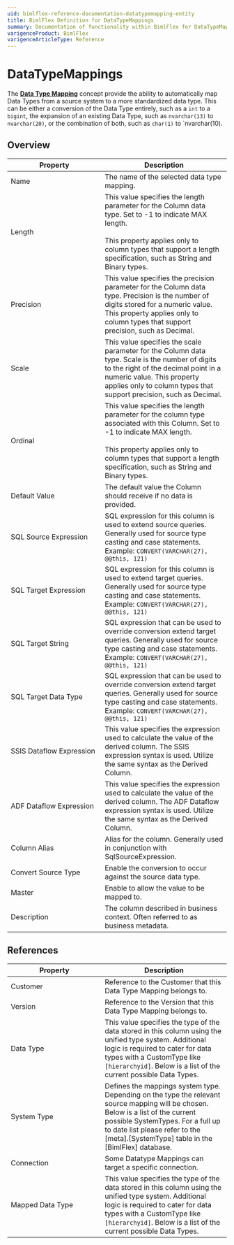 ```yaml
---
uid: bimlflex-reference-documentation-datatypemapping-entity
title: BimlFlex Definition for DataTypeMappings
summary: Documentation of functionality within BimlFlex for DataTypeMappings
varigenceProduct: BimlFlex
varigenceArticleType: Reference
---
```


# DataTypeMappings

The [**Data Type Mapping**](xref:bimlflex-data-type-mappings) concept provide the ability to automatically map Data Types from a source system to a more standardized data type. This can be either a conversion of the Data Type entirely, such as a `int` to a `bigint`, the expansion of an existing Data Type, such as `nvarchar(13)` to `nvarchar(20)`, or the combination of both, such as `char(1)` to `nvarchar(10).

## Overview
  
| <div style="width:200px">Property</div> | Description |
| --------- | ----------- |
|Name | The name of the selected data type mapping.|
|Length | This value specifies the length parameter for the Column data type. Set to -1 to indicate MAX length.<br><br>This property applies only to column types that support a length specification, such as String and Binary types.|
|Precision | This value specifies the precision parameter for the Column data type. Precision is the number of digits stored for a numeric value. This property applies only to column types that support precision, such as Decimal.|
|Scale | This value specifies the scale parameter for the Column data type. Scale is the number of digits to the right of the decimal point in a numeric value. This property applies only to column types that support precision, such as Decimal.|
|Ordinal | This value specifies the length parameter for the column type associated with this Column. Set to -1 to indicate MAX length.<br><br>This property applies only to column types that support a length specification, such as String and Binary types.|
|Default Value | The default value the Column should receive if no data is provided.|
|SQL Source Expression | SQL expression for this column is used to extend source queries. Generally used for source type casting and case statements. Example: `CONVERT(VARCHAR(27), @@this, 121)`|
|SQL Target Expression | SQL expression for this column is used to extend target queries. Generally used for source type casting and case statements. Example: `CONVERT(VARCHAR(27), @@this, 121)`|
|SQL Target String | SQL expression that can be used to override conversion extend target queries. Generally used for source type casting and case statements. Example: `CONVERT(VARCHAR(27), @@this, 121)`|
|SQL Target Data Type | SQL expression that can be used to override conversion extend target queries. Generally used for source type casting and case statements. Example: `CONVERT(VARCHAR(27), @@this, 121)`|
|SSIS Dataflow Expression | This value specifies the expression used to calculate the value of the derived column. The SSIS expression syntax is used. Utilize the same syntax as the Derived Column.|
|ADF Dataflow Expression | This value specifies the expression used to calculate the value of the derived column. The ADF Dataflow expression syntax is used. Utilize the same syntax as the Derived Column.|
|Column Alias | Alias for the column. Generally used in conjunction with SqlSourceExpression.|
|Convert Source Type | Enable the conversion to occur against the source data type.|
|Master | Enable to allow the value to be mapped to.|
|Description | The column described in business context. Often referred to as business metadata.|

## References
  
| <div style="width:200px">Property</div> | Description |
| --------- | ----------- |
|Customer | Reference to the Customer that this Data Type Mapping belongs to.|
|Version | Reference to the Version that this Data Type Mapping belongs to.|
|Data Type | This value specifies the type of the data stored in this column using the unified type system. Additional logic is required to cater for data types with a CustomType like `[hierarchyid]`. Below is a list of the current possible Data Types.|
|System Type | Defines the mappings system type. Depending on the type the relevant source mapping will be chosen. Below is a list of the current possible SystemTypes. For a full up to date list please refer to the [meta].[SystemType] table in the [BimlFlex] database.|
|Connection | Some Datatype Mappings can target a specific connection.|
|Mapped Data Type | This value specifies the type of the data stored in this column using the unified type system. Additional logic is required to cater for data types with a CustomType like `[hierarchyid]`. Below is a list of the current possible Data Types.|

